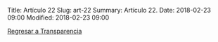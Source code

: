 Title: Artículo 22
Slug: art-22
Summary: Artículo 22.
Date: 2018-02-23 09:00
Modified: 2018-02-23 09:00


[Regresar a Transparencia]({filename}/transparencia/transparencia.md)
